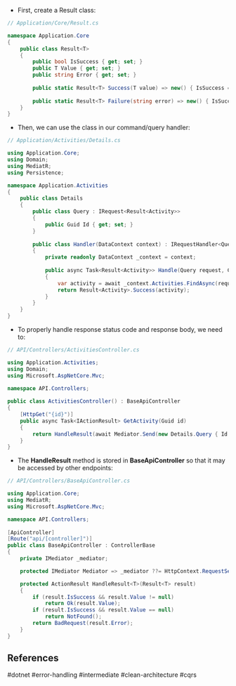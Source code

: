 * First, create a Result class:
``` c#
// Application/Core/Result.cs

namespace Application.Core
{
    public class Result<T>
    {
        public bool IsSuccess { get; set; }
        public T Value { get; set; }
        public string Error { get; set; }
        
        public static Result<T> Success(T value) => new() { IsSuccess = true, Value = value };
        
        public static Result<T> Failure(string error) => new() { IsSuccess = false, Error = error };
    }
}
```

* Then, we can use the class in our command/query handler:
``` c#
// Application/Activities/Details.cs

using Application.Core;
using Domain;
using MediatR;
using Persistence;

namespace Application.Activities
{
    public class Details
    {
        public class Query : IRequest<Result<Activity>>
        {
            public Guid Id { get; set; }
        }
  
        public class Handler(DataContext context) : IRequestHandler<Query, Result<Activity>>
        {
            private readonly DataContext _context = context;
            
            public async Task<Result<Activity>> Handle(Query request, CancellationToken cancellationToken)
            {
                var activity = await _context.Activities.FindAsync(request.Id);
                return Result<Activity>.Success(activity);
            }
        }
    }
}
```

* To properly handle response status code and response body, we need to: 
``` c#
// API/Controllers/ActivitiesController.cs

using Application.Activities;
using Domain;
using Microsoft.AspNetCore.Mvc;

namespace API.Controllers;
  
public class ActivitiesController() : BaseApiController
{
    [HttpGet("{id}")]
    public async Task<IActionResult> GetActivity(Guid id)
    {
        return HandleResult(await Mediator.Send(new Details.Query { Id = id }));
    }
}
```

* The **HandleResult** method is stored in **BaseApiController** so that it may be accessed by other endpoints:
``` c#
// API/Controllers/BaseApiController.cs

using Application.Core;
using MediatR;
using Microsoft.AspNetCore.Mvc;

namespace API.Controllers;
  
[ApiController]
[Route("api/[controller]")]
public class BaseApiController : ControllerBase
{
    private IMediator _mediator;

    protected IMediator Mediator => _mediator ??= HttpContext.RequestServices.GetService<IMediator>();

    protected ActionResult HandleResult<T>(Result<T> result)
    {
        if (result.IsSuccess && result.Value != null)
            return Ok(result.Value);
        if (result.IsSuccess && result.Value == null)
            return NotFound();
        return BadRequest(result.Error);
    }
}
```

## References

#dotnet #error-handling #intermediate #clean-architecture #cqrs

